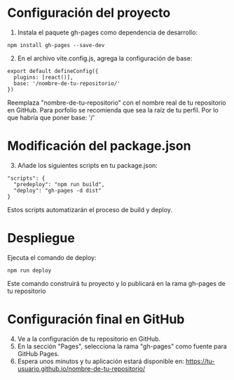 # Configuración del proyecto

1. Instala el paquete gh-pages como dependencia de desarrollo:
```
npm install gh-pages --save-dev
```

2. En el archivo vite.config.js, agrega la configuración de base:
```
export default defineConfig({
  plugins: [react()],
  base: '/nombre-de-tu-repositorio/'
})
```
Reemplaza "nombre-de-tu-repositorio" con el nombre real de tu repositorio en GitHub.
Para porfolio se recomienda que sea la raíz de tu perfil. Por lo que habría que poner base: '/'
# Modificación del package.json
3. Añade los siguientes scripts en tu package.json:
```
"scripts": {
  "predeploy": "npm run build",
  "deploy": "gh-pages -d dist"
}
```
Estos scripts automatizarán el proceso de build y deploy.

# Despliegue
Ejecuta el comando de deploy:
```
npm run deploy
```
Este comando construirá tu proyecto y lo publicará en la rama gh-pages de tu repositorio

# Configuración final en GitHub
4. Ve a la configuración de tu repositorio en GitHub.
5. En la sección "Pages", selecciona la rama "gh-pages" como fuente para GitHub Pages.
6. Espera unos minutos y tu aplicación estará disponible en:
https://tu-usuario.github.io/nombre-de-tu-repositorio/
